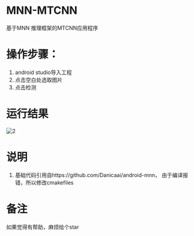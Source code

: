 # MNN-MTCNN
基于MNN 推理框架的MTCNN应用程序
# 操作步骤：
1. android studio导入工程
2. 点击空白处选取图片
3. 点击检测
# 运行结果
![2](F:\workspace\gitworkspace\MNN-MTCNN\pic\2.png)

# 说明
1. 基础代码引用自https://github.com/Danicaai/android-mnn， 由于编译报错，所以修改cmakefiles

# 备注
如果觉得有帮助，麻烦给个star
